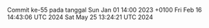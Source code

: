 Commit ke-55 pada tanggal Sun Jan 01 14:00 2023 +0100
Fri Feb 16 14:43:06 UTC 2024
Sat May 25 13:24:21 UTC 2024
